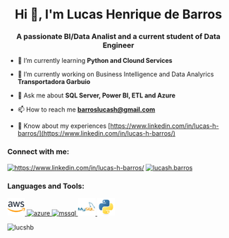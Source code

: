 <h1 align="center">Hi 👋, I'm Lucas Henrique de Barros</h1>
<h3 align="center">A passionate BI/Data Analist and a current student of Data Engineer</h3>

- 🌱 I’m currently learning **Python and Clound Services**

- 🔭 I’m currently working on Business Intelligence and Data Analyrics **Transportadora Garbuio**

- 💬 Ask me about **SQL Server, Power BI, ETL and Azure**

- 📫 How to reach me **barroslucash@gmail.com**

- 📄 Know about my experiences [https://www.linkedin.com/in/lucas-h-barros/](https://www.linkedin.com/in/lucas-h-barros/)

<h3 align="left">Connect with me:</h3>
<p align="left">
<a href="https://linkedin.com/in/https://www.linkedin.com/in/lucas-h-barros/" target="blank"><img align="center" src="https://raw.githubusercontent.com/rahuldkjain/github-profile-readme-generator/master/src/images/icons/Social/linked-in-alt.svg" alt="https://www.linkedin.com/in/lucas-h-barros/" height="30" width="40" /></a>
<a href="https://instagram.com/lucash.barros" target="blank"><img align="center" src="https://raw.githubusercontent.com/rahuldkjain/github-profile-readme-generator/master/src/images/icons/Social/instagram.svg" alt="lucash.barros" height="30" width="40" /></a>
</p>

<h3 align="left">Languages and Tools:</h3>
<p align="left"> <a href="https://aws.amazon.com" target="_blank" rel="noreferrer"> <img src="https://raw.githubusercontent.com/devicons/devicon/master/icons/amazonwebservices/amazonwebservices-original-wordmark.svg" alt="aws" width="40" height="40"/> </a> <a href="https://azure.microsoft.com/en-in/" target="_blank" rel="noreferrer"> <img src="https://www.vectorlogo.zone/logos/microsoft_azure/microsoft_azure-icon.svg" alt="azure" width="40" height="40"/> </a> <a href="https://www.microsoft.com/en-us/sql-server" target="_blank" rel="noreferrer"> <img src="https://www.svgrepo.com/show/303229/microsoft-sql-server-logo.svg" alt="mssql" width="40" height="40"/> </a> <a href="https://www.mysql.com/" target="_blank" rel="noreferrer"> <img src="https://raw.githubusercontent.com/devicons/devicon/master/icons/mysql/mysql-original-wordmark.svg" alt="mysql" width="40" height="40"/> </a> <a href="https://www.python.org" target="_blank" rel="noreferrer"> <img src="https://raw.githubusercontent.com/devicons/devicon/master/icons/python/python-original.svg" alt="python" width="40" height="40"/> </a> </p>

<p><img align="center" src="https://github-readme-stats.vercel.app/api/top-langs?username=lucshb&show_icons=true&locale=en&layout=compact" alt="lucshb" /></p>

